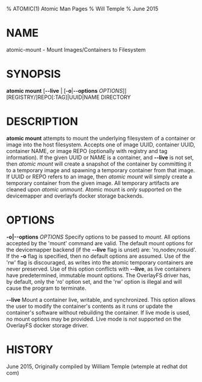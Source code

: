 % ATOMIC(1) Atomic Man Pages
% Will Temple
% June 2015
# NAME
atomic-mount - Mount Images/Containers to Filesystem

# SYNOPSIS
**atomic mount**
[**--live** | [**-o**|**--options** *OPTIONS*]]
[REGISTRY/]REPO[:TAG]|UUID|NAME
DIRECTORY

# DESCRIPTION
**atomic mount** attempts to mount the underlying filesystem of a container or
image into the host filesystem. Accepts one of image UUID, container UUID,
container NAME, or image REPO (optionally with registry and tag information).
If the given UUID or NAME is a container, and **--live** is not set, then
*atomic mount* will create a snapshot of the container by committing it to a
temporary image and spawning a temporary container from that image. If UUID or
REPO refers to an image, then *atomic mount* will simply create a temporary
container from the given image. All temporary artifacts are cleaned upon
*atomic unmount*. Atomic mount is *only* supported on the devicemapper and
overlayfs docker storage backends.

# OPTIONS
**-o|--options** *OPTIONS*
Specify options to be passed to *mount*. All options accepted by the 'mount'
command are valid. The default mount options for the devicemapper backend (if
the **--live** flag is unset) are: 'ro,nodev,nosuid'. If the **-o** flag is
specified, then no default options are assumed. Use of the 'rw' flag is
discouraged, as writes into the atomic temporary containers are never
preserved. Use of this option conflicts with **--live**, as live containers
have predetermined, immutable mount options. The OverlayFS driver has, by
default, only the 'ro' option set, and the 'rw' option is illegal and will
cause the program to terminate.

**--live**
Mount a container live, writable, and synchronized. This option allows the user
to modify the container's contents as it runs or update the container's
software without rebuilding the container. If live mode is used, no mount
options may be provided. Live mode is *not* supported on the OverlayFS docker
storage driver.

# HISTORY
June 2015, Originally compiled by William Temple (wtemple at redhat dot com)
